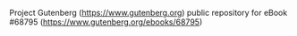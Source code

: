 Project Gutenberg (https://www.gutenberg.org) public repository for
eBook #68795 (https://www.gutenberg.org/ebooks/68795)
